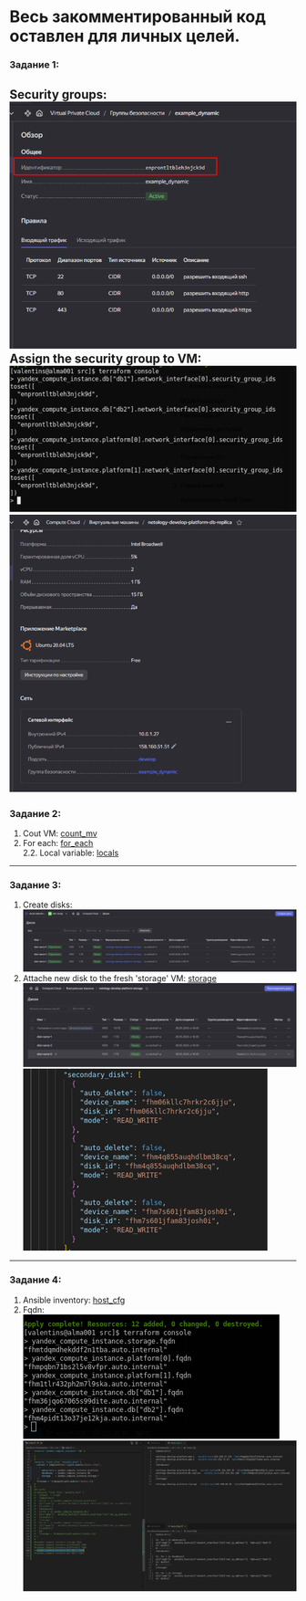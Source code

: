 #   Весь закомментированный код оставлен для личных целей.
### Задание 1:
Security groups:
![security](./screenshots/secure_group_YC_id.png)
Assign the security group to VM:
![assign](./screenshots/security_group_console.png)
![vm_DB](./screenshots/secure_group_DB-YC.png)
----
### Задание 2:
1. Cout VM:
[count_mv](./src/count-vm.tf)
2. For each:
[for_each](./src/for_each-vm.tf)\
2.2. Local variable:
[locals](./src/locals.tf)
----
### Задание 3:
1. Create disks:
![disks](./screenshots/secondary_disk-3.2.png)
2. Attache new disk to the fresh 'storage' VM:
[storage](./src/disk_vm.tf)
![storage_YC](./screenshots/storage_disks-YC.png)
![storage_state](./screenshots/storage_disks-state.png)
----
### Задание 4:
1. Ansible inventory:
[host_cfg](./src/hosts.tftpl)
3. Fqdn:\
![console](./screenshots/fqdn_console.png)
![vscode](./screenshots/fqdn_vscode.png)

